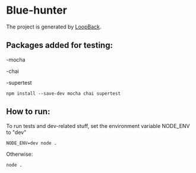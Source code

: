 # Blue-hunter

The project is generated by [LoopBack](http://loopback.io).

## Packages added for testing:
-mocha

-chai

-supertest

`npm install --save-dev mocha chai supertest`

## How to run:

To run tests and dev-related stuff, set the environment variable NODE_ENV to "dev"

`NODE_ENV=dev node .`

Otherwise:

`node .`
